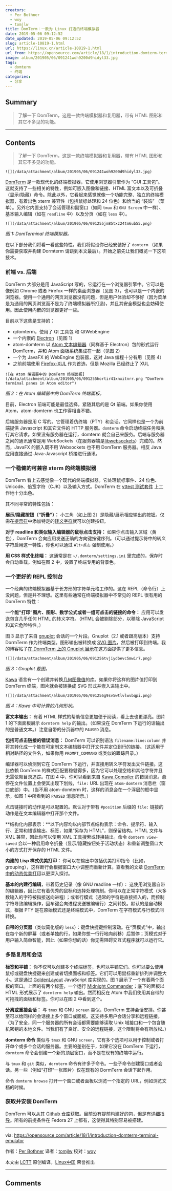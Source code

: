```yaml
---
creators:
  - Per Bothner
  - wxy
  - tomjlw
title: DomTerm：一款为 Linux 打造的终端模拟器
date: 2019-05-06 09:12:52
date_updated: 2019-05-06 09:12:52
slug: article-10819-1.html
url: https://linux.cn/article-10819-1.html
url_from: https://opensource.com/article/18/1/introduction-domterm-terminal-emulator
image: album/201905/06/091241woh9200d9hidyl33.jpg
tags:
  - domterm
  - 终端
categories:
  - 分享
---
```


## Summary

> 了解一下 DomTerm，这是一款终端模拟器和复用器，带有 HTML 图形和其它不多见的功能。

***

<!-- more -->

## Contents

> 
> 了解一下 DomTerm，这是一款终端模拟器和复用器，带有 HTML 图形和其它不多见的功能。
> 
> 
> 

`![](/data/attachment/album/201905/06/091241woh9200d9hidyl33.jpg)`

[DomTerm](http://domterm.org/) 是一款现代化的终端模拟器，它使用浏览器引擎作为 “GUI 工具包”。这就支持了一些相关的特性，例如可嵌入图像和链接、HTML 富文本以及可折叠（显示/隐藏）命令。除此以外，它看起来感觉就像一个功能完整、独立的终端模拟器，有着出色 xterm 兼容性（包括鼠标处理和 24 位色）和恰当的 “装饰” （菜单）。另外它内置支持了会话管理和副窗口（如同 `tmux` 和 `GNU Screen` 中一样）、基本输入编辑（如在 `readline` 中）以及分页（如在 `less` 中）。

`![](/data/attachment/album/201905/06/091255jm85txz24tm6ub55.png)`

*图 1: DomTerminal 终端模拟器。*

在以下部分我们将看一看这些特性。我们将假设你已经安装好了 `domterm` （如果你需要获取并构建 Dormterm 请跳到本文最后）。开始之前先让我们概览一下这项技术。

### 前端 vs. 后端

DomTerm 大部分是用 JavaScript 写的，它运行在一个浏览器引擎中。它可以是像例如 Chrome 或者 Firefox 一样的桌面浏览器（见图 3），也可以是一个内嵌的浏览器。使用一个通用的网页浏览器没有问题，但是用户体验却不够好（因为菜单是为通用的网页浏览而不是为了终端模拟器所打造)，并且其安全模型也会妨碍使用。因此使用内嵌的浏览器更好一些。

目前以下这些是支持的：

* qdomterm，使用了 Qt 工具包 和 QtWebEngine
* 一个内嵌的 [Electron](https://electronjs.org/)（见图 1）
* atom-domterm 以 [Atom 文本编辑器](https://atom.io/)（同样基于 Electron）包的形式运行 DomTerm，并和 Atom 面板系统集成在一起（见图 2）
* 一个为 JavaFX 的 WebEngine 包装器，这对 Java 编程十分有用（见图 4）
* 之前前端使用 [Firefox-XUL](https://en.wikipedia.org/wiki/XUL) 作为首选，但是 Mozilla 已经终止了 XUL

`![在 Atom 编辑器中的 DomTerm 终端面板](/data/attachment/album/201905/06/091255hortir41xnxitnrr.png "DomTerm terminal panes in Atom editor")`

*图 2：在 Atom 编辑器中的 DomTerm 终端面板。*

目前，Electron 前端可能是最佳选择，紧随其后的是 Qt 前端。如果你使用 Atom，atom-domterm 也工作得相当不错。

后端服务器是用 C 写的。它管理着伪终端（PTY）和会话。它同样也是一个为前端提供 Javascript 和其它文件的 HTTP 服务器。`domterm` 命令启动终端任务和执行其它请求。如果没有服务器在运行，domterm 就会自己来服务。后端与服务器之间的通讯通常是用 WebSockets（在服务器端是[libwebsockets](https://libwebsockets.org/)）完成的。然而，JavaFX 的嵌入既不用 Websockets 也不用 DomTerm 服务器。相反 Java 应用直接通过 Java-Javascript 桥接进行通讯。

### 一个稳健的可兼容 xterm 的终端模拟器

DomTerm 看上去感觉像一个现代的终端模拟器。它处理鼠标事件、24 位色、Unicode、倍宽字符（CJK）以及输入方式。DomTerm 在 [vttest 测试套件](http://invisible-island.net/vttest/) 上工作地十分出色。

其不同寻常的特性包括：

**展示/隐藏按钮（“折叠”）：** 小三角（如上图 2）是隐藏/展示相应输出的按钮。仅需在[提示符](http://domterm.org/Shell-prompts.html)中添加特定的[转义字符](http://domterm.org/Wire-byte-protocol.html)就可以创建按钮。

**对于 readline 和类似输入编辑器的鼠标点击支持：** 如果你点击输入区域（黄色），DomTerm 会向应用发送正确的方向键按键序列。（可以通过提示符中的转义字符启用这一特性，你也可以通过 `Alt+点击` 强制使用。）

**用 CSS 样式化终端：** 这通常是在 `~/.domterm/settings.ini` 里完成的，保存时会自动重载。例如在图 2 中，设置了终端专用的背景色。

### 一个更好的 REPL 控制台

一个经典的终端模拟器基于长方形的字符单元格工作的。这在 REPL（命令行）上没问题，但是并不理想。这里有些通常在终端模拟器中不常见的 REPL 很有用的 DomTerm 特性：

**一个能“打印”图片、图形、数学公式或者一组可点击的链接的命令：** 应用可以发送包含几乎任何 HTML 的转义字符。（HTML 会被剔除部分，以移除 JavaScript 和其它危险特性。）

图 3 显示了来自 [gnuplot](http://www.gnuplot.info/) 会话的一个片段。Gnuplot（2.1 或者跟高版本）支持 DormTerm 作为终端类型。图形输出被转换成 [SVG 图片](https://developer.mozilla.org/en-US/docs/Web/SVG)，然后被打印到终端。我的博客帖子[在 DormTerm 上的 Gnuplot 展示](http://per.bothner.com/blog/2016/gnuplot-in-domterm/)在这方面提供了更多信息。

`![](/data/attachment/album/201905/06/091256tvjiydbevc5mwir7.png)`

*图 3：Gnuplot 截图。*

[Kawa](https://www.gnu.org/software/kawa/) 语言有一个创建并转换[几何图像值](https://www.gnu.org/software/kawa/Composable-pictures.html)的库。如果你将这样的图片值打印到 DomTerm 终端，图片就会被转换成 SVG 形式并嵌入进输出中。

`![](/data/attachment/album/201905/06/091256g9sv5wtlvlwvbqpi.png)`

*图 4：Kawa 中可计算的几何形状。*

**富文本输出：** 有着 HTML 样式的帮助信息更加便于阅读，看上去也更漂亮。图片 1 的下面面板展示 `dormterm help` 的输出。（如果没在 DomTerm 下运行的话输出的是普通文本。）注意自带的分页器中的 `PAUSED` 消息。

**包括可点击链接的错误消息：** DomTerm 可以识别语法 `filename:line:column` 并将其转化成一个能在可定制文本编辑器中打开文件并定位到行的链接。（这适用于相对路径的文件名，如果你用 `PROMPT_COMMAND` 或类似的跟踪目录。）

编译器可以侦测到它在 DomTerm 下运行，并直接用转义字符发出文件链接。这比依赖 DomTerm 的样式匹配要稳健得多，因为它可以处理空格和其他字符并且无需依赖目录追踪。在图 4 中，你可以看到来自 [Kawa Compiler](https://www.gnu.org/software/kawa/) 的错误消息。悬停在文件位置上会使其出现下划线，`file:` URL 出现在 `atom-domterm` 消息栏（窗口底部）中。（当不用 atom-domterm 时，这样的消息会在一个浮层的框中显示，如图 1 中所看到的 `PAUSED` 消息所示。）

点击链接时的动作是可以配置的。默认对于带有 `#position` 后缀的 `file:` 链接的动作是在文本编辑器中打开那个文件。

**结构化内部表示：**以下内容均以内部节点结构表示：命令、提示符、输入行、正常和错误输出、标签，如果“另存为 HTML”，则保留结构。HTML 文件与 XML 兼容，因此你可以使用 XML 工具搜索或转换输出。命令 `domterm view-saved` 会以一种启用命令折叠（显示/隐藏按钮处于活动状态）和重新调整窗口大小的方式打开保存的 HTML 文件。

**内建的 Lisp 样式优美打印：** 你可以在输出中包括优美打印指令（比如，grouping），这样断行会根据窗口大小调整而重新计算。查看我的文章 [DomTerm 中的动态优美打印](http://per.bothner.com/blog/2017/dynamic-prettyprinting/)以更深入探讨。

**基本的内建行编辑**，带着历史记录（像 GNU readline 一样）： 这使用浏览器自带的编辑器，因此它有着优秀的鼠标和选择处理机制。你可以在正常字符模式（大多数输入的字符被指接送向进程）；或者行模式（通常的字符是直接插入的，而控制字符导致编辑操作，回车键会向进程发送被编辑行）之间转换。默认的是自动模式，根据 PTY 是在原始模式还是终端模式中，DomTerm 在字符模式与行模式间转换。

**自带的分页器**（类似简化版的 `less`）：键盘快捷键控制滚动。在“页模式”中，输出在每个新的屏幕（或者单独的行，如果你想一行行地向前移）后暂停；页模式对于用户输入简单智能，因此（如果你想的话）你无需阻碍交互式程序就可以运行它。

### 多路复用和会话

**标签和平铺：** 你不仅可以创建多个终端标签，也可以平铺它们。你可以要么使用鼠标或键盘快捷键来创建或者切换面板和标签。它们可以用鼠标重新排列并调整大小。这是通过 [GoldenLayout](https://golden-layout.com/) JavaScript 库实现的。图 1 展示了一个有着两个面板的窗口。上面的有两个标签，一个运行 [Midnight Commander](https://midnight-commander.org/)；底下的面板以 HTML 形式展示了 `dormterm help` 输出。然而相反在 Atom 中我们使用其自带的可拖拽的面板和标签。你可以在图 2 中看到这个。

**分离或重接会话：** 与 `tmux` 和 GNU `screen` 类似，DomTerm 支持会话安排。你甚至可以给同样的会话接上多个窗口或面板。这支持多用户会话分享和远程链接。（为了安全，同一个服务器的所有会话都需要能够读取 Unix 域接口和一个包含随机密钥的本地文件。当我们有了良好、安全的远程链接，这个限制将会有所放松。）

**domterm 命令** 类似与 `tmux` 和 GNU `screen`，它有多个选项可以用于控制或者打开单个或多个会话的服务器。主要的差别在于，如果它没在 DomTerm 下运行，`dormterm` 命令会创建一个新的顶层窗口，而不是在现有的终端中运行。

与 `tmux` 和 `git` 类似，`dormterm` 命令有许多子命令。一些子命令创建窗口或者会话。另一些（例如“打印”一张图片）仅在现有的 DormTerm 会话下起作用。

命令 `domterm browse` 打开一个窗口或者面板以浏览一个指定的 URL，例如浏览文档的时候。

### 获取并安装 DomTerm

DomTerm 可以从其 [Github 仓库](https://github.com/PerBothner/DomTerm)获取。目前没有提前构建好的包，但是有[详细指导](http://domterm.org/Downloading-and-building.html)。所有的前提条件在 Fedora 27 上都有，这使得其特别容易被搭建。

---

via: <https://opensource.com/article/18/1/introduction-domterm-terminal-emulator>

作者：[Per Bothner](https://opensource.com/users/perbothner) 译者：[tomjlw](https://github.com/tomjlw) 校对：[wxy](https://github.com/wxy)

本文由 [LCTT](https://github.com/LCTT/TranslateProject) 原创编译，[Linux中国](https://linux.cn/) 荣誉推出

***

## Comments
